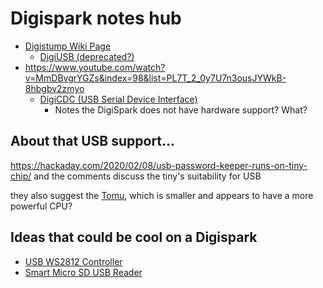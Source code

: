 # Digispark notes hub

- [Digistump Wiki Page](http://digistump.com/wiki/digispark)
  - [DigiUSB (deprecated?)](http://digistump.com/wiki/digispark/tutorials/digiusb)
- https://www.youtube.com/watch?v=MmDBvgrYGZs&index=98&list=PL7T_2_0y7U7n3ousJYWkB-8hbgbv2zmyo
  - [DigiCDC (USB Serial Device Interface)](https://digistump.com/wiki/digispark/tutorials/digicdc)
    - Notes the DigiSpark does not have hardware support? What?

## About that USB support...

https://hackaday.com/2020/02/08/usb-password-keeper-runs-on-tiny-chip/ and the comments discuss the tiny's suitability for USB

they also suggest the [Tomu](7ab8e66a-f8d4-4086-9cf6-69e62515e932.md), which is smaller and appears to have a more powerful CPU?

## Ideas that could be cool on a Digispark

- [USB WS2812 Controller](4c9fe35e-8076-4aff-a30f-a71b5ab32cf8.md)
- [Smart Micro SD USB Reader](29418ba0-5342-4a71-a74b-cad20a8d0c3a.md)
